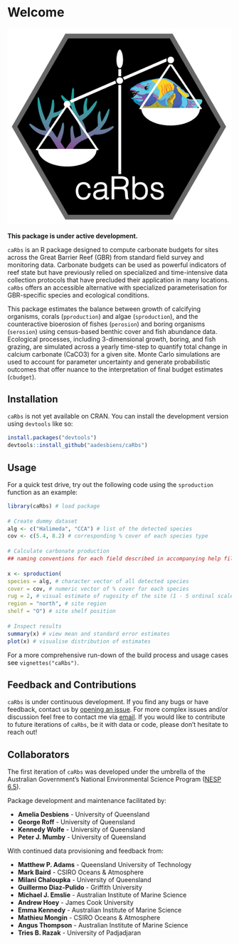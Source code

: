 
# Welcome

<!-- badges: start -->

<!-- badges: end -->

![](man/figures/caRbs_logo_2021.jpg)

**This package is under active development.**

`caRbs` is an R package designed to compute carbonate budgets for sites
across the Great Barrier Reef (GBR) from standard field survey and
monitoring data. Carbonate budgets can be used as powerful indicators of
reef state but have previously relied on specialized and time-intensive
data collection protocols that have precluded their application in many
locations. `caRbs` offers an accessible alternative with specialized
parameterisation for GBR-specific species and ecological conditions.

This package estimates the balance between growth of calcifying
organisms, corals (`pproduction`) and algae (`sproduction`), and the
counteractive bioerosion of fishes (`perosion`) and boring organisms
(`serosion`) using census-based benthic cover and fish abundance data.
Ecological processes, including 3-dimensional growth, boring, and fish
grazing, are simulated across a yearly time-step to quantify total
change in calcium carbonate (CaCO3) for a given site. Monte Carlo
simulations are used to account for parameter uncertainty and generate
probabilistic outcomes that offer nuance to the interpretation of final
budget estimates (`cbudget`).

## Installation

`caRbs` is not yet available on CRAN. You can install the development
version using `devtools` like so:

``` r
install.packages("devtools")
devtools::install_github("aadesbiens/caRbs")
```

## Usage

For a quick test drive, try out the following code using the
`sproduction` function as an example:

``` r
library(caRbs) # load package

# Create dummy dataset
alg <- c("Halimeda", "CCA") # list of the detected species
cov <- c(5.4, 8.2) # corresponding % cover of each species type

# Calculate carbonate production
## naming conventions for each field described in accompanying help files

x <- sproduction(
species = alg, # character vector of all detected species
cover = cov, # numeric vector of % cover for each species
rug = 2, # visual estimate of rugosity of the site (1 - 5 ordinal scale)
region = "north", # site region
shelf = "O") # site shelf position

# Inspect results
summary(x) # view mean and standard error estimates
plot(x) # visualise distribution of estimates
```

For a more comprehensive run-down of the build process and usage cases
see `vignettes("caRbs")`.

## Feedback and Contributions

`caRbs` is under continuous development. If you find any bugs or have
feedback, contact us by [opening an
issue](https://github.com/aadesbiens/caRbs/issues). For more complex
issues and/or discussion feel free to contact me via
[email](mailto:a.desbiens@uq.net.au). If you would like to contribute to
future iterations of `caRbs`, be it with data or code, please don’t
hesitate to reach out\!

## Collaborators

The first iteration of `caRbs` was developed under the umbrella of the
Australian Government’s National Environmental Science Program
([NESP 6.5](https://nesptropical.edu.au/index.php/round-6-projects/project-6-5/)).

Package development and maintenance facilitated by:

  - **Amelia Desbiens** - University of Queensland
  - **George Roff** - University of Queensland
  - **Kennedy Wolfe** - University of Queensland
  - **Peter J. Mumby** - University of Queensland

With continued data provisioning and feedback from:

  - **Matthew P. Adams** - Queensland University of Technology
  - **Mark Baird** - CSIRO Oceans & Atmosphere
  - **Milani Chaloupka** - University of Queensland
  - **Guillermo Diaz-Pulido** - Griffith University
  - **Michael J. Emslie** - Australian Institute of Marine Science
  - **Andrew Hoey** - James Cook University
  - **Emma Kennedy** - Australian Institute of Marine Science
  - **Mathieu Mongin** - CSIRO Oceans & Atmosphere
  - **Angus Thompson** - Australian Institute of Marine Science
  - **Tries B. Razak** - University of Padjadjaran
